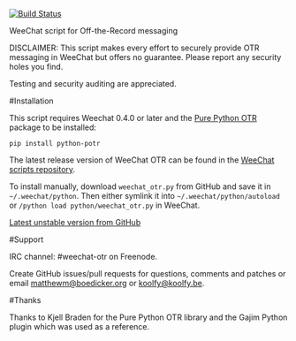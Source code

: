 [![Build Status](https://travis-ci.org/mmb/weechat-otr.png)](https://travis-ci.org/mmb/weechat-otr)

WeeChat script for Off-the-Record messaging

DISCLAIMER: This script makes every effort to securely provide OTR
messaging in WeeChat but offers no guarantee. Please report any security
holes you find.

Testing and security auditing are appreciated.

#Installation

This script requires Weechat 0.4.0 or later and the
[Pure Python OTR](https://github.com/afflux/pure-python-otr)
package to be installed:

```pip install python-potr```

The latest release version of WeeChat OTR can be found in the
[WeeChat scripts repository](http://www.weechat.org/scripts/source/otr.py.html/).

To install manually, download `weechat_otr.py` from GitHub and save it in
`~/.weechat/python`. Then either symlink it into
`~/.weechat/python/autoload` or `/python load python/weechat_otr.py`
in WeeChat.

[Latest unstable version from GitHub](https://raw.githubusercontent.com/mmb/weechat-otr/master/weechat_otr.py)

#Support

IRC channel: #weechat-otr on Freenode.

Create GitHub issues/pull requests for questions, comments and patches or
email matthewm@boedicker.org or koolfy@koolfy.be.

#Thanks

Thanks to Kjell Braden for the Pure Python OTR library and the Gajim
Python plugin which was used as a reference.
